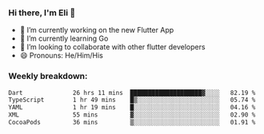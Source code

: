 ### Hi there, I'm Eli 👋
- 🔭 I’m currently working on the new Flutter App
- 🌱 I’m currently learning Go
- 🦄 I’m looking to collaborate with other flutter developers
- 😄 Pronouns: He/Him/His

### Weekly breakdown:
<!--START_SECTION:waka-->

```txt
Dart              26 hrs 11 mins  ████████████████████▓░░░░   82.19 %
TypeScript        1 hr 49 mins    █▒░░░░░░░░░░░░░░░░░░░░░░░   05.74 %
YAML              1 hr 19 mins    █░░░░░░░░░░░░░░░░░░░░░░░░   04.16 %
XML               55 mins         ▓░░░░░░░░░░░░░░░░░░░░░░░░   02.90 %
CocoaPods         36 mins         ▒░░░░░░░░░░░░░░░░░░░░░░░░   01.91 %
```

<!--END_SECTION:waka-->

